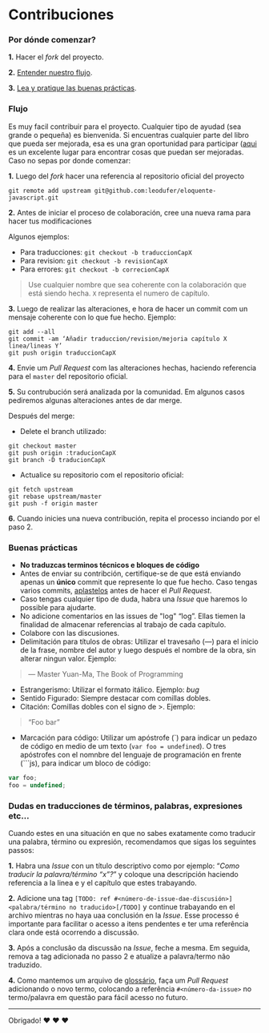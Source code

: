 # Contribuciones

### Por dónde comenzar?

**1.** Hacer el _fork_ del proyecto.

**2.** [Entender nuestro flujo](#fluxo).

**3.** [Lea y pratique las buenas prácticas](#boas-pr%C3%A1ticas).

### Flujo

Es muy facil contribuir para el proyecto. Cualquier tipo de ayudad (sea grande o pequeña) es bienvenida. Si encuentras cualquier parte del libro que pueda ser mejorada, esa es una gran oportunidad para participar
([aqui](https://github.com/braziljs/eloquente-javascript/issues?q=is%3Aopen+is%3Aissue+label%3Amelhorias) es un excelente lugar para encontrar cosas que puedan ser mejoradas. Caso no sepas por donde comenzar:

**1.** Luego del _fork_ hacer una referencia al repositorio oficial del proyecto

```
git remote add upstream git@github.com:leodufer/eloquente-javascript.git
```

**2.** Antes de iniciar el proceso de colaboración, cree una nueva rama para hacer tus modificaciones

Algunos ejemplos:

- Para traducciones: `git checkout -b traduccionCapX`
- Para revision: `git checkout -b revisionCapX`
- Para errores: `git checkout -b correcionCapX`

> Use cualquier nombre que sea coherente con la colaboración que está siendo hecha.
> `X` representa el numero de capítulo.

**3.** Luego de realizar las alteraciones, e hora de hacer un commit com un mensaje coherente con lo que fue hecho. Ejemplo:

```
git add --all
git commit -am ‘Añadir traduccion/revision/mejoria capítulo X linea/lineas Y’
git push origin traduccionCapX
```

**4.** Envie um _Pull Request_ com las alteraciones hechas, haciendo referencia para el `master` del repositorio oficial.

**5.** Su contrubución será analizada por la comunidad. Em algunos casos pediremos algunas alteraciones antes de dar merge.

Después del merge:

- Delete el branch utilizado:

```
git checkout master
git push origin :traducionCapX
git branch -D traducionCapX
```

- Actualice su repositorio com el repositorio oficial:

```
git fetch upstream
git rebase upstream/master
git push -f origin master
```

**6.** Cuando inicies una nueva contribución, repita el processo inciando por el paso 2.

### Buenas prácticas

- **No traduzcas terminos técnicos e bloques de código**
- Antes de enviar su contribción, certifique-se de que está enviando apenas un **único** commit que represente lo que fue hecho. Caso tengas varios commits, [aplastelos](http://gitready.com/advanced/2009/02/10/squashing-commits-with-rebase.html) antes de hacer el _Pull Request_.
- Caso tengas cualquier tipo de duda, habra una _Issue_ que haremos lo possible para ajudarte.
- No adicione comentarios en las issues de "log" “log”. Ellas tiemen la finalidad de almacenar referencias al trabajo de cada capítulo.
- Colabore con las discusiones.
- Delimitación para títulos de obras: Utilizar el travesaño (—) para el inicio de la frase, nombre del autor y luego después el nombre de la obra, sin alterar ningun valor. Ejemplo:

> — Master Yuan-Ma, The Book of Programming

- Estrangerismo: Utilizar el formato itálico. Ejemplo: _bug_
- Sentido Figurado: Siempre destacar com comillas dobles.
- Citación: Comillas dobles con el signo de >. Ejemplo:

> “Foo bar”

- Marcación para código: Utilizar um apóstrofe (\`) para indicar un pedazo de código en medio de um texto (`var foo = undefined`). O tres apóstrofes con el nomnbre del lenguaje de programación en frente (\`\`\`js), para indicar um bloco de código:

```js
var foo;
foo = undefined;
```

### Dudas en traducciones de términos, palabras, expresiones etc…

Cuando estes en una situación en que no sabes exatamente como traducir una palabra, término ou expresión, recomendamos que sigas los seguintes passos:

**1.** Habra una _Issue_ con un título descriptivo como por ejemplo: “_Como traducir la palavra/término “x”?_” y coloque una descripción haciendo referencia a la linea e y el capítulo que estes trabayando.

**2.** Adicione una tag `[TODO: ref #<número-de-issue-dae-discusión>]<palabra/término no traducido>[/TODO]` y continue trabayando en el archivo mientras no haya uaa conclusión en la _Issue_. Esse processo é importante para facilitar o acesso a itens pendentes e ter uma referência clara onde está ocorrendo a discussão.

**3.** Após a conclusão da discussão na _Issue_, feche a mesma. Em seguida, remova a tag adicionada no passo 2 e atualize a palavra/termo não traduzido.

**4.** Como mantemos um arquivo de [glossário](https://github.com/braziljs/eloquente-javascript/blob/master/glossario.md), faça um _Pull Request_ adicionando o novo termo, colocando a referência `#<número-da-issue>` no termo/palavra em questão para fácil acesso no futuro.

***

Obrigado! :heart: :heart: :heart:

